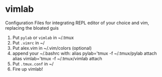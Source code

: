 # vimlab
Configuration Files for integrating REPL editor of your choice and vim, replacing the bloated guis

1) Put `pylab` or `vimlab` in ~/.tmux
2) Put `.vimrc` in ~/
3) Put alex.vim in ~/.vim/colors (optional)
4) append your ~/.bashrc with:
    alias pylab='tmux -f ~/.tmux/pylab attach
    alias vimlab='tmux -f ~/.tmux/vimlab attach
5) Put `.tmux.conf` in ~/
6) Fire up vimlab! 
